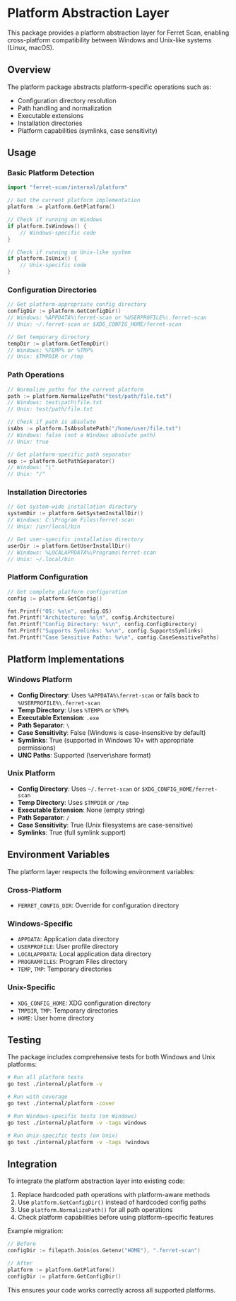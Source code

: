 # Platform Abstraction Layer

This package provides a platform abstraction layer for Ferret Scan, enabling cross-platform compatibility between Windows and Unix-like systems (Linux, macOS).

## Overview

The platform package abstracts platform-specific operations such as:
- Configuration directory resolution
- Path handling and normalization
- Executable extensions
- Installation directories
- Platform capabilities (symlinks, case sensitivity)

## Usage

### Basic Platform Detection

```go
import "ferret-scan/internal/platform"

// Get the current platform implementation
platform := platform.GetPlatform()

// Check if running on Windows
if platform.IsWindows() {
    // Windows-specific code
}

// Check if running on Unix-like system
if platform.IsUnix() {
    // Unix-specific code
}
```

### Configuration Directories

```go
// Get platform-appropriate config directory
configDir := platform.GetConfigDir()
// Windows: %APPDATA%\ferret-scan or %USERPROFILE%\.ferret-scan
// Unix: ~/.ferret-scan or $XDG_CONFIG_HOME/ferret-scan

// Get temporary directory
tempDir := platform.GetTempDir()
// Windows: %TEMP% or %TMP%
// Unix: $TMPDIR or /tmp
```

### Path Operations

```go
// Normalize paths for the current platform
path := platform.NormalizePath("test/path/file.txt")
// Windows: test\path\file.txt
// Unix: test/path/file.txt

// Check if path is absolute
isAbs := platform.IsAbsolutePath("/home/user/file.txt")
// Windows: false (not a Windows absolute path)
// Unix: true

// Get platform-specific path separator
sep := platform.GetPathSeparator()
// Windows: "\"
// Unix: "/"
```

### Installation Directories

```go
// Get system-wide installation directory
systemDir := platform.GetSystemInstallDir()
// Windows: C:\Program Files\ferret-scan
// Unix: /usr/local/bin

// Get user-specific installation directory
userDir := platform.GetUserInstallDir()
// Windows: %LOCALAPPDATA%\Programs\ferret-scan
// Unix: ~/.local/bin
```

### Platform Configuration

```go
// Get complete platform configuration
config := platform.GetConfig()

fmt.Printf("OS: %s\n", config.OS)
fmt.Printf("Architecture: %s\n", config.Architecture)
fmt.Printf("Config Directory: %s\n", config.ConfigDirectory)
fmt.Printf("Supports Symlinks: %v\n", config.SupportsSymlinks)
fmt.Printf("Case Sensitive Paths: %v\n", config.CaseSensitivePaths)
```

## Platform Implementations

### Windows Platform

- **Config Directory**: Uses `%APPDATA%\ferret-scan` or falls back to `%USERPROFILE%\.ferret-scan`
- **Temp Directory**: Uses `%TEMP%` or `%TMP%`
- **Executable Extension**: `.exe`
- **Path Separator**: `\`
- **Case Sensitivity**: False (Windows is case-insensitive by default)
- **Symlinks**: True (supported in Windows 10+ with appropriate permissions)
- **UNC Paths**: Supported (\\server\share format)

### Unix Platform

- **Config Directory**: Uses `~/.ferret-scan` or `$XDG_CONFIG_HOME/ferret-scan`
- **Temp Directory**: Uses `$TMPDIR` or `/tmp`
- **Executable Extension**: None (empty string)
- **Path Separator**: `/`
- **Case Sensitivity**: True (Unix filesystems are case-sensitive)
- **Symlinks**: True (full symlink support)

## Environment Variables

The platform layer respects the following environment variables:

### Cross-Platform
- `FERRET_CONFIG_DIR`: Override for configuration directory

### Windows-Specific
- `APPDATA`: Application data directory
- `USERPROFILE`: User profile directory
- `LOCALAPPDATA`: Local application data directory
- `PROGRAMFILES`: Program Files directory
- `TEMP`, `TMP`: Temporary directories

### Unix-Specific
- `XDG_CONFIG_HOME`: XDG configuration directory
- `TMPDIR`, `TMP`: Temporary directories
- `HOME`: User home directory

## Testing

The package includes comprehensive tests for both Windows and Unix platforms:

```bash
# Run all platform tests
go test ./internal/platform -v

# Run with coverage
go test ./internal/platform -cover

# Run Windows-specific tests (on Windows)
go test ./internal/platform -v -tags windows

# Run Unix-specific tests (on Unix)
go test ./internal/platform -v -tags !windows
```

## Integration

To integrate the platform abstraction layer into existing code:

1. Replace hardcoded path operations with platform-aware methods
2. Use `platform.GetConfigDir()` instead of hardcoded config paths
3. Use `platform.NormalizePath()` for all path operations
4. Check platform capabilities before using platform-specific features

Example migration:

```go
// Before
configDir := filepath.Join(os.Getenv("HOME"), ".ferret-scan")

// After
platform := platform.GetPlatform()
configDir := platform.GetConfigDir()
```

This ensures your code works correctly across all supported platforms.